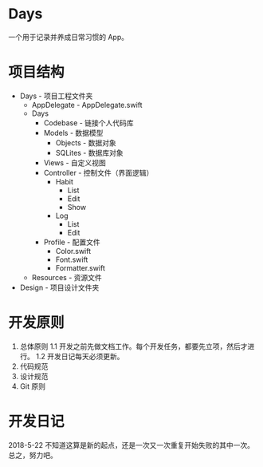 # Days

一个用于记录并养成日常习惯的 App。

# 项目结构

* Days - 项目工程文件夹
    * AppDelegate - AppDelegate.swift
    * Days
        * Codebase - 链接个人代码库
        * Models - 数据模型
            * Objects - 数据对象
            * SQLites - 数据库对象
        * Views - 自定义视图
        * Controller - 控制文件（界面逻辑）
            * Habit
                * List
                * Edit
                * Show
            * Log
                * List
                * Edit
        * Profile - 配置文件
            * Color.swift
            * Font.swift
            * Formatter.swift
    * Resources - 资源文件
* Design - 项目设计文件夹

# 开发原则

1. 总体原则
    1.1 开发之前先做文档工作。每个开发任务，都要先立项，然后才进行。
    1.2 开发日记每天必须更新。
2. 代码规范
3. 设计规范
4. Git 原则


# 开发日记

2018-5-22
不知道这算是新的起点，还是一次又一次重复开始失败的其中一次。
总之，努力吧。






